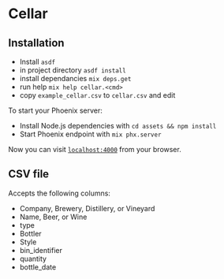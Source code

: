 # Cellar

## Installation

  * Install `asdf`
  * in project directory `asdf install`
  * install dependancies `mix deps.get`
  * run help `mix help cellar.<cmd>`
  * copy `example_cellar.csv` to `cellar.csv` and edit

To start your Phoenix server:

  * Install Node.js dependencies with `cd assets && npm install`
  * Start Phoenix endpoint with `mix phx.server`

Now you can visit [`localhost:4000`](http://localhost:4000) from your browser.

## CSV file

Accepts the following columns:

  - Company, Brewery, Distillery, or Vineyard
  - Name, Beer, or Wine
  - type
  - Bottler
  - Style
  - bin_identifier
  - quantity
  - bottle_date
